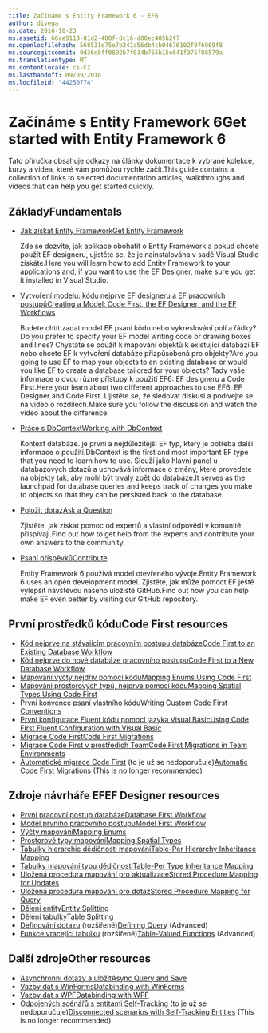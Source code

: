 ```yaml
---
title: Začínáme s Entity Framework 6 - EF6
author: divega
ms.date: 2016-10-23
ms.assetid: 66ce9113-81d2-480f-8c16-d00ec405b2f7
ms.openlocfilehash: 568531e75e7b241a56db4cb04676102f976969f8
ms.sourcegitcommit: 0d36e8ff0892b7f034b765b15e041f375f88579a
ms.translationtype: MT
ms.contentlocale: cs-CZ
ms.lasthandoff: 09/09/2018
ms.locfileid: "44250774"
---
```

# <a name="get-started-with-entity-framework-6"></a><span data-ttu-id="dcb71-102">Začínáme s Entity Framework 6</span><span class="sxs-lookup"><span data-stu-id="dcb71-102">Get started with Entity Framework 6</span></span>

<span data-ttu-id="dcb71-103">Tato příručka obsahuje odkazy na články dokumentace k vybrané kolekce, kurzy a videa, které vám pomůžou rychle začít.</span><span class="sxs-lookup"><span data-stu-id="dcb71-103">This guide contains a collection of links to selected documentation articles, walkthroughs and videos that can help you get started quickly.</span></span>

## <a name="fundamentals"></a><span data-ttu-id="dcb71-104">Základy</span><span class="sxs-lookup"><span data-stu-id="dcb71-104">Fundamentals</span></span>

* [<span data-ttu-id="dcb71-105">Jak získat Entity Framework</span><span class="sxs-lookup"><span data-stu-id="dcb71-105">Get Entity Framework</span></span>](~/ef6/fundamentals/install.md)

  <span data-ttu-id="dcb71-106">Zde se dozvíte, jak aplikace obohatit o Entity Framework a pokud chcete použít EF designeru, ujistěte se, že je nainstalována v sadě Visual Studio získáte.</span><span class="sxs-lookup"><span data-stu-id="dcb71-106">Here you will learn how to add Entity Framework to your applications and, if you want to use the EF Designer, make sure you get it installed in Visual Studio.</span></span>

* [<span data-ttu-id="dcb71-107">Vytvoření modelu: kódu nejprve EF designeru a EF pracovních postupů</span><span class="sxs-lookup"><span data-stu-id="dcb71-107">Creating a Model: Code First, the EF Designer, and the EF Workflows</span></span>](~/ef6/modeling/index.md)

  <span data-ttu-id="dcb71-108">Budete chtít zadat model EF psaní kódu nebo vykreslování polí a řádky?</span><span class="sxs-lookup"><span data-stu-id="dcb71-108">Do you prefer to specify your EF model writing code or drawing boxes and lines?</span></span>
<span data-ttu-id="dcb71-109">Chystáte se použít k mapování objektů k existující databázi EF nebo chcete EF k vytvoření databáze přizpůsobená pro objekty?</span><span class="sxs-lookup"><span data-stu-id="dcb71-109">Are you going to use EF to map your objects to an existing database or would you like EF to create a database tailored for your objects?</span></span>
<span data-ttu-id="dcb71-110">Tady vaše informace o dvou různé přístupy k použití EF6: EF designeru a Code First.</span><span class="sxs-lookup"><span data-stu-id="dcb71-110">Here your learn about two different approaches to use EF6: EF Designer and Code First.</span></span>
<span data-ttu-id="dcb71-111">Ujistěte se, že sledovat diskusi a podívejte se na video o rozdílech.</span><span class="sxs-lookup"><span data-stu-id="dcb71-111">Make sure you follow the discussion and watch the video about the difference.</span></span>

* [<span data-ttu-id="dcb71-112">Práce s DbContext</span><span class="sxs-lookup"><span data-stu-id="dcb71-112">Working with DbContext</span></span>](~/ef6/fundamentals/working-with-dbcontext.md)

  <span data-ttu-id="dcb71-113">Kontext databáze. je první a nejdůležitější EF typ, který je potřeba další informace o použití.</span><span class="sxs-lookup"><span data-stu-id="dcb71-113">DbContext is the first and most important EF type that you need to learn how to use.</span></span> <span data-ttu-id="dcb71-114">Slouží jako hlavní panel u databázových dotazů a uchovává informace o změny, které provedete na objekty tak, aby mohl být trvalý zpět do databáze.</span><span class="sxs-lookup"><span data-stu-id="dcb71-114">It serves as the launchpad for database queries and keeps track of changes you make to objects so that they can be persisted back to the database.</span></span>

* [<span data-ttu-id="dcb71-115">Položit dotaz</span><span class="sxs-lookup"><span data-stu-id="dcb71-115">Ask a Question</span></span>](~/ef6/resources/get-help.md)

  <span data-ttu-id="dcb71-116">Zjistěte, jak získat pomoc od expertů a vlastní odpovědi v komunitě přispívají.</span><span class="sxs-lookup"><span data-stu-id="dcb71-116">Find out how to get help from the experts and contribute your own answers to the community.</span></span>

* [<span data-ttu-id="dcb71-117">Psaní příspěvků</span><span class="sxs-lookup"><span data-stu-id="dcb71-117">Contribute</span></span>](http://github.com/aspnet/EntityFramework6/)

  <span data-ttu-id="dcb71-118">Entity Framework 6 používá model otevřeného vývoje.</span><span class="sxs-lookup"><span data-stu-id="dcb71-118">Entity Framework 6 uses an open development model.</span></span> <span data-ttu-id="dcb71-119">Zjistěte, jak může pomoct EF ještě vylepšit návštěvou našeho úložiště GitHub.</span><span class="sxs-lookup"><span data-stu-id="dcb71-119">Find out how you can help make EF even better by visiting our GitHub repository.</span></span>

## <a name="code-first-resources"></a><span data-ttu-id="dcb71-120">První prostředků kódu</span><span class="sxs-lookup"><span data-stu-id="dcb71-120">Code First resources</span></span>

  - [<span data-ttu-id="dcb71-121">Kód nejprve na stávajícím pracovním postupu databáze</span><span class="sxs-lookup"><span data-stu-id="dcb71-121">Code First to an Existing Database Workflow</span></span>](~/ef6/modeling/code-first/workflows/existing-database.md)
  - [<span data-ttu-id="dcb71-122">Kód nejprve do nové databáze pracovního postupu</span><span class="sxs-lookup"><span data-stu-id="dcb71-122">Code First to a New Database Workflow</span></span>](~/ef6/modeling/code-first/workflows/new-database.md)
  - [<span data-ttu-id="dcb71-123">Mapování výčty nejdřív pomocí kódu</span><span class="sxs-lookup"><span data-stu-id="dcb71-123">Mapping Enums Using Code First</span></span>](~/ef6/modeling/code-first/data-types/enums.md)
  - [<span data-ttu-id="dcb71-124">Mapování prostorových typů, nejprve pomocí kódu</span><span class="sxs-lookup"><span data-stu-id="dcb71-124">Mapping Spatial Types Using Code First</span></span>](~/ef6/modeling/code-first/data-types/spatial.md)
  - [<span data-ttu-id="dcb71-125">První konvence psaní vlastního kódu</span><span class="sxs-lookup"><span data-stu-id="dcb71-125">Writing Custom Code First Conventions</span></span>](~/ef6/modeling/code-first/conventions/custom.md)
  - [<span data-ttu-id="dcb71-126">První konfigurace Fluent kódu pomocí jazyka Visual Basic</span><span class="sxs-lookup"><span data-stu-id="dcb71-126">Using Code First Fluent Configuration with Visual Basic</span></span>](~/ef6/modeling/code-first/fluent/vb.md)
  - [<span data-ttu-id="dcb71-127">Migrace Code First</span><span class="sxs-lookup"><span data-stu-id="dcb71-127">Code First Migrations</span></span>](~/ef6/modeling/code-first/migrations/index.md)
  - [<span data-ttu-id="dcb71-128">Migrace Code First v prostředích Team</span><span class="sxs-lookup"><span data-stu-id="dcb71-128">Code First Migrations in Team Environments</span></span>](~/ef6/modeling/code-first/migrations/teams.md)
  - <span data-ttu-id="dcb71-129">[Automatické migrace Code First](~/ef6/modeling/code-first/migrations/automatic.md) (to je už se nedoporučuje)</span><span class="sxs-lookup"><span data-stu-id="dcb71-129">[Automatic Code First Migrations](~/ef6/modeling/code-first/migrations/automatic.md) (This is no longer recommended)</span></span>

## <a name="ef-designer-resources"></a><span data-ttu-id="dcb71-130">Zdroje návrháře EF</span><span class="sxs-lookup"><span data-stu-id="dcb71-130">EF Designer resources</span></span>
  - [<span data-ttu-id="dcb71-131">První pracovní postup databáze</span><span class="sxs-lookup"><span data-stu-id="dcb71-131">Database First Workflow</span></span>](~/ef6/modeling/designer/workflows/database-first.md)
  - [<span data-ttu-id="dcb71-132">Model prvního pracovního postupu</span><span class="sxs-lookup"><span data-stu-id="dcb71-132">Model First Workflow</span></span>](~/ef6/modeling/designer/workflows/model-first.md)
  - [<span data-ttu-id="dcb71-133">Výčty mapování</span><span class="sxs-lookup"><span data-stu-id="dcb71-133">Mapping Enums</span></span>](~/ef6/modeling/designer/data-types/enums.md)
  - [<span data-ttu-id="dcb71-134">Prostorové typy mapování</span><span class="sxs-lookup"><span data-stu-id="dcb71-134">Mapping Spatial Types</span></span>](~/ef6/modeling/designer/data-types/spatial.md)
  - [<span data-ttu-id="dcb71-135">Tabulky hierarchie dědičnosti mapování</span><span class="sxs-lookup"><span data-stu-id="dcb71-135">Table-Per Hierarchy Inheritance Mapping</span></span>](~/ef6/modeling/designer/inheritance/tph.md)
  - [<span data-ttu-id="dcb71-136">Tabulky mapování typu dědičnosti</span><span class="sxs-lookup"><span data-stu-id="dcb71-136">Table-Per Type Inheritance Mapping</span></span>](~/ef6/modeling/designer/inheritance/tpt.md)
  - [<span data-ttu-id="dcb71-137">Uložená procedura mapování pro aktualizace</span><span class="sxs-lookup"><span data-stu-id="dcb71-137">Stored Procedure Mapping for Updates</span></span>](~/ef6/modeling/designer/stored-procedures/cud.md)
  - [<span data-ttu-id="dcb71-138">Uložená procedura mapování pro dotaz</span><span class="sxs-lookup"><span data-stu-id="dcb71-138">Stored Procedure Mapping for Query</span></span>](~/ef6/modeling/designer/stored-procedures/query.md)
  - [<span data-ttu-id="dcb71-139">Dělení entity</span><span class="sxs-lookup"><span data-stu-id="dcb71-139">Entity Splitting</span></span>](~/ef6/modeling/designer/entity-splitting.md)
  - [<span data-ttu-id="dcb71-140">Dělení tabulky</span><span class="sxs-lookup"><span data-stu-id="dcb71-140">Table Splitting</span></span>](~/ef6/modeling/designer/table-splitting.md)
  - <span data-ttu-id="dcb71-141">[Definování dotazu](~/ef6/modeling/designer/advanced/defining-query.md) (rozšířené)</span><span class="sxs-lookup"><span data-stu-id="dcb71-141">[Defining Query](~/ef6/modeling/designer/advanced/defining-query.md) (Advanced)</span></span>
  - <span data-ttu-id="dcb71-142">[Funkce vracející tabulku](~/ef6/modeling/designer/advanced/tvfs.md) (rozšířené)</span><span class="sxs-lookup"><span data-stu-id="dcb71-142">[Table-Valued Functions](~/ef6/modeling/designer/advanced/tvfs.md) (Advanced)</span></span>

## <a name="other-resources"></a><span data-ttu-id="dcb71-143">Další zdroje</span><span class="sxs-lookup"><span data-stu-id="dcb71-143">Other resources</span></span>
  - [<span data-ttu-id="dcb71-144">Asynchronní dotazy a uložit</span><span class="sxs-lookup"><span data-stu-id="dcb71-144">Async Query and Save</span></span>](~/ef6/fundamentals/async.md)
  - [<span data-ttu-id="dcb71-145">Vazby dat s WinForms</span><span class="sxs-lookup"><span data-stu-id="dcb71-145">Databinding with WinForms</span></span>](~/ef6/fundamentals/databinding/winforms.md)
  - [<span data-ttu-id="dcb71-146">Vazby dat s WPF</span><span class="sxs-lookup"><span data-stu-id="dcb71-146">Databinding with WPF</span></span>](~/ef6/fundamentals/databinding/wpf.md)
  - <span data-ttu-id="dcb71-147">[Odpojených scénářů s entitami Self-Tracking](~/ef6/fundamentals/disconnected-entities/self-tracking-entities/walkthrough.md) (to je už se nedoporučuje)</span><span class="sxs-lookup"><span data-stu-id="dcb71-147">[Disconnected scenarios with Self-Tracking Entities](~/ef6/fundamentals/disconnected-entities/self-tracking-entities/walkthrough.md) (This is no longer recommended)</span></span>
